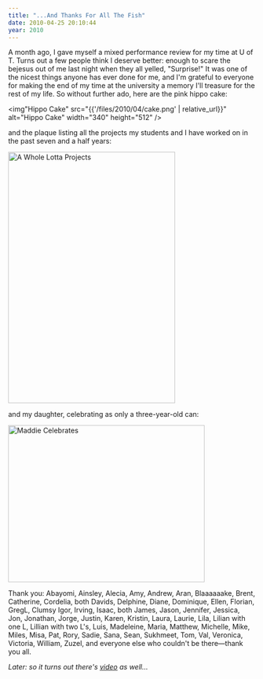 ```yaml
---
title: "...And Thanks For All The Fish"
date: 2010-04-25 20:10:44
year: 2010
---
```

A month ago, I gave myself a mixed performance review for my time at U of T. Turns out a few people think I deserve better: enough to scare the bejesus out of me last night when they all yelled, "Surprise!" It was one of the nicest things anyone has ever done for me, and I'm grateful to everyone for making the end of my time at the university a memory I'll treasure for the rest of my life. So without further ado, here are the pink hippo cake:

<img"Hippo Cake" src="{{'/files/2010/04/cake.png' | relative_url}}" alt="Hippo Cake" width="340" height="512" />

and the plaque listing all the projects my students and I have worked on in the past seven and a half years:

<img title="A Whole Lotta Projects" src="{{'/files/2010/04/plaque.png' | relative_url}}" alt="A Whole Lotta Projects" width="340" height="512" />

and my daughter, celebrating as only a three-year-old can:

<img title="Maddie Celebrates" src="{{'/files/2010/04/maddie.png' | relative_url}}" alt="Maddie Celebrates" width="400" height="320" />

Thank you: Abayomi, Ainsley, Alecia, Amy, Andrew, Aran, Blaaaaaake, Brent, Catherine, Cordelia, both Davids, Delphine, Diane, Dominique, Ellen, Florian, GregL, Clumsy Igor, Irving, Isaac, both James, Jason, Jennifer, Jessica, Jon, Jonathan, Jorge, Justin, Karen, Kristin, Laura, Laurie, Lila, Lilian with one L, Lillian with two L's, Luis, Madeleine, Maria, Matthew, Michelle, Mike, Miles, Misa, Pat, Rory, Sadie, Sana, Sean, Sukhmeet, Tom, Val, Veronica, Victoria, William, Zuzel, and everyone else who couldn't be there—thank you all.

<em>Later: so it turns out there's <a href="http://www.youtube.com/watch?v=4nRr3WORFhc">video</a> as well...</em>
